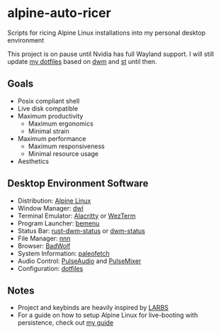 # alpine-auto-ricer
Scripts for ricing Alpine Linux installations into my personal desktop environment

This project is on pause until Nvidia has full Wayland support. I will still update [my dotfiles](https://github.com/IronOxidizer/dotfiles) based on [dwm](https://github.com/IronOxidizer/dwm) and [st](https://github.com/IronOxidizer/st) until then.

## Goals
- Posix compliant shell
- Live disk compatible
- Maximum productivity
  - Maximum ergonomics
  - Minimal strain
- Maximum performance
  - Maximum responsiveness
  - Minimal resource usage
- Aesthetics

## Desktop Environment Software
- Distribution: [Alpine Linux](https://alpinelinux.org/)
- Window Manager: [dwl](https://github.com/djpohly/dwl)
- Terminal Emulator: [Alacritty](https://github.com/alacritty/alacritty) or [WezTerm](https://github.com/wez/wezterm)
- Program Launcher: [bemenu](https://github.com/Cloudef/bemenu)
- Status Bar: [rust-dwm-status](https://github.com/pierrechevalier83/rust-dwm-status) or [dwm-status](https://github.com/Gerschtli/dwm-status)
- File Manager: [nnn](https://github.com/jarun/nnn)
- Browser: [BadWolf](https://hacktivis.me/projects/badwolf)
- System Information: [paleofetch](https://github.com/IronOxidizer/paleofetch)
- Audio Control: [PulseAudio](https://github.com/pulseaudio/pulseaudio) and [PulseMixer](https://github.com/GeorgeFilipkin/pulsemixer)
- Configuration: [dotfiles](https://github.com/IronOxidizer/dotfiles)

## Notes
- Project and keybinds are heavily inspired by [LARBS](https://github.com/LukeSmithxyz/LARBS)
- For a guide on how to setup Alpine Linux for live-booting with persistence, check out [my guide](https://github.com/IronOxidizer/alpine-persistent-usb)
